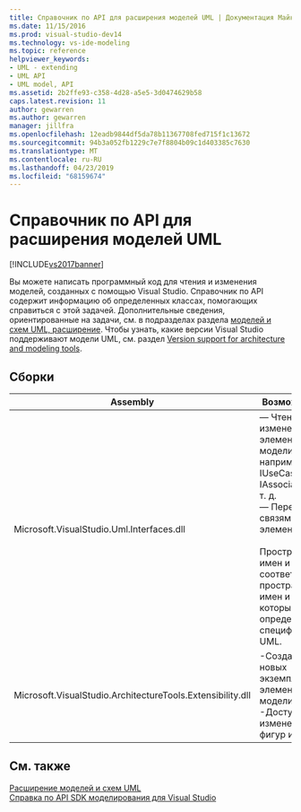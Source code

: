 ```yaml
---
title: Справочник по API для расширения моделей UML | Документация Майкрософт
ms.date: 11/15/2016
ms.prod: visual-studio-dev14
ms.technology: vs-ide-modeling
ms.topic: reference
helpviewer_keywords:
- UML - extending
- UML API
- UML model, API
ms.assetid: 2b2ffe93-c358-4d28-a5e5-3d0474629b58
caps.latest.revision: 11
author: gewarren
ms.author: gewarren
manager: jillfra
ms.openlocfilehash: 12eadb9844df5da78b11367708fed715f1c13672
ms.sourcegitcommit: 94b3a052fb1229c7e7f8804b09c1d403385c7630
ms.translationtype: MT
ms.contentlocale: ru-RU
ms.lasthandoff: 04/23/2019
ms.locfileid: "68159674"
---
```

# <a name="api-reference-for-uml-modeling-extensibility"></a>Справочник по API для расширения моделей UML
[!INCLUDE[vs2017banner](../includes/vs2017banner.md)]

Вы можете написать программный код для чтения и изменения моделей, созданных с помощью Visual Studio. Справочник по API содержит информацию об определенных классах, помогающих справиться с этой задачей. Дополнительные сведения, ориентированные на задачи, см. в подразделах раздела [моделей и схем UML, расширение](../modeling/extend-uml-models-and-diagrams.md). Чтобы узнать, какие версии Visual Studio поддерживают модели UML, см. раздел [Version support for architecture and modeling tools](../modeling/what-s-new-for-design-in-visual-studio.md#VersionSupport).  
  
## <a name="assemblies"></a>Сборки  
  
|Assembly|Возможности|  
|--------------|--------------------------------|  
|Microsoft.VisualStudio.Uml.Interfaces.dll|— Чтение и изменение элементов модели, например IUseCase, IAssociation и т. д.<br />— Переход по связям между элементами.<br /><br /> Пространства имен и типы соответствуют пространствам имен и типам, которые определены в спецификации UML.|  
|Microsoft.VisualStudio.ArchitectureTools.Extensibility.dll|-Создание новых экземпляров элементов модели<br />-Доступ и изменение фигур и схем.|  
  
## <a name="see-also"></a>См. также  
 [Расширение моделей и схем UML](../modeling/extend-uml-models-and-diagrams.md)   
 [Справка по API SDK моделирования для Visual Studio](../modeling/api-reference-for-modeling-sdk-for-visual-studio.md)
